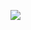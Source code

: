 <a href="../sculptures.html"><img src="http://firedpot.com/images/sculptures/future-trilogy-2.jpg" /></a>
